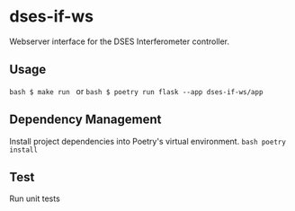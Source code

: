 # dses-if-ws
Webserver interface for the DSES Interferometer controller.

## Usage
`bash
$ make run
`
or
`bash
$ poetry run flask --app dses-if-ws/app
`

## Dependency Management
Install project dependencies into Poetry's virtual environment.
`bash
poetry install
`

## Test
Run unit tests
